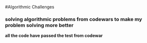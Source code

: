 #Algorithmic Challenges
### solving algorithmic problems from codewars to make my problem solving more better

**all the code have passed the test from codewar**
